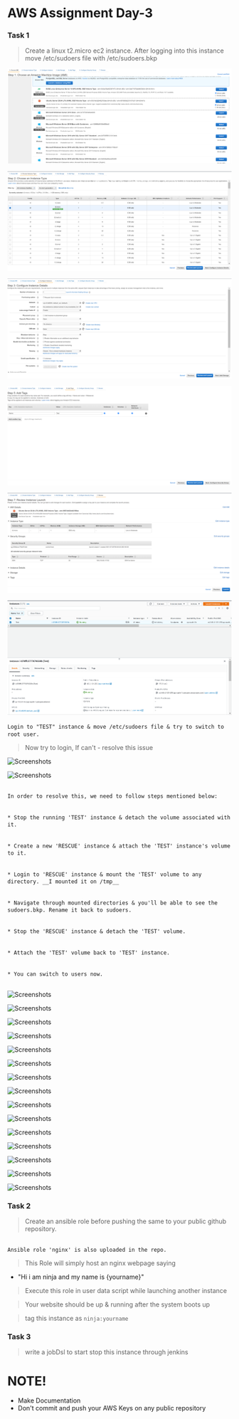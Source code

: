 # AWS Assignment Day-3


### Task 1

> Create a linux t2.micro ec2 instance. After logging into this instance move /etc/sudoers file with /etc/sudoers.bkp 


![Screenshots](Screenshots/1.png)


![Screenshots](Screenshots/2.png)


![Screenshots](Screenshots/3.png)


![Screenshots](Screenshots/4.png)


![Screenshots](Screenshots/5.png)


![Screenshots](Screenshots/6.png)




```Login to "TEST" instance & move /etc/sudoers file & try to switch to root user.```



> Now try to login, If can't - resolve this issue



![Screenshots](Screenshots/7.png)



![Screenshots](Screenshots/8.png)



``` 

In order to resolve this, we need to follow steps mentioned below: 


* Stop the running 'TEST' instance & detach the volume associated with it.


* Create a new 'RESCUE' instance & attach the 'TEST' instance's volume to it.


* Login to 'RESCUE' instance & mount the 'TEST' volume to any directory. __I mounted it on /tmp__


* Navigate through mounted directories & you'll be able to see the sudoers.bkp. Rename it back to sudoers.


* Stop the 'RESCUE' instance & detach the 'TEST' volume.


* Attach the 'TEST' volume back to 'TEST' instance. 


* You can switch to users now. 


```



![Screenshots](Screenshots/9.png)



![Screenshots](Screenshots/10.png)



![Screenshots](Screenshots/11.png)



![Screenshots](Screenshots/12.png)



![Screenshots](Screenshots/13.png)



![Screenshots](Screenshots/14.png)



![Screenshots](Screenshots/15.png)



![Screenshots](Screenshots/16.png)



![Screenshots](Screenshots/17.png)



![Screenshots](Screenshots/18.png)



![Screenshots](Screenshots/19.png)



![Screenshots](Screenshots/20.png)



![Screenshots](Screenshots/21.png)



![Screenshots](Screenshots/22.png)



![Screenshots](Screenshots/23.png)



### Task 2

> Create an ansible role before pushing the same to your public github repository.


```

Ansible role 'nginx' is also uploaded in the repo.

```

> This Role will simply host an nginx webpage saying
  - "Hi i am ninja and my name is {yourname}" 


> Execute this role in user data script while launching another instance


> Your website should be up & running after the system boots up


> tag this instance as `ninja:yourname`



### Task 3
> write a jobDsl to start stop this instance through jenkins  

#  NOTE!
  - Make Documentation
  - Don't commit and push your AWS Keys on any public repository
  
   

